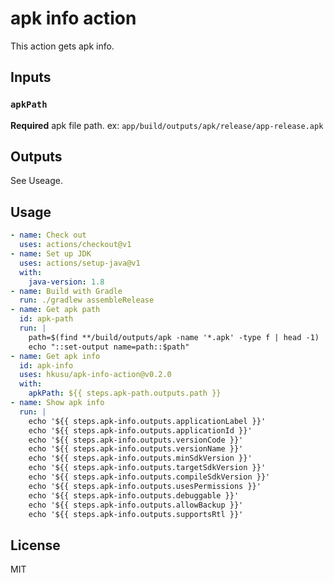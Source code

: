 # apk info action

This action gets apk info.

## Inputs

### `apkPath`

**Required** apk file path. ex: `app/build/outputs/apk/release/app-release.apk`

## Outputs

See Useage.

## Usage

```yaml
- name: Check out
  uses: actions/checkout@v1
- name: Set up JDK
  uses: actions/setup-java@v1
  with:
    java-version: 1.8
- name: Build with Gradle
  run: ./gradlew assembleRelease
- name: Get apk path
  id: apk-path
  run: |
    path=$(find **/build/outputs/apk -name '*.apk' -type f | head -1)
    echo "::set-output name=path::$path"
- name: Get apk info
  id: apk-info
  uses: hkusu/apk-info-action@v0.2.0
  with:
    apkPath: ${{ steps.apk-path.outputs.path }}
- name: Show apk info
  run: |
    echo '${{ steps.apk-info.outputs.applicationLabel }}'
    echo '${{ steps.apk-info.outputs.applicationId }}'
    echo '${{ steps.apk-info.outputs.versionCode }}'
    echo '${{ steps.apk-info.outputs.versionName }}'
    echo '${{ steps.apk-info.outputs.minSdkVersion }}'
    echo '${{ steps.apk-info.outputs.targetSdkVersion }}'
    echo '${{ steps.apk-info.outputs.compileSdkVersion }}'
    echo '${{ steps.apk-info.outputs.usesPermissions }}'
    echo '${{ steps.apk-info.outputs.debuggable }}'
    echo '${{ steps.apk-info.outputs.allowBackup }}'
    echo '${{ steps.apk-info.outputs.supportsRtl }}'
```

## License

MIT

